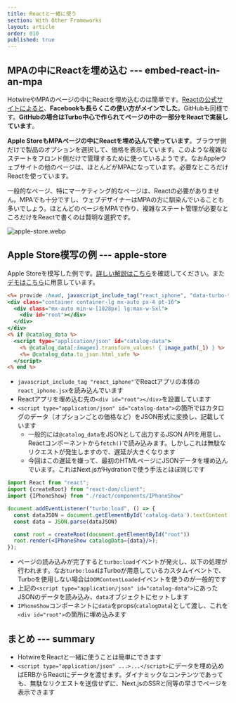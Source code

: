 ```yaml
---
title: Reactと一緒に使う
section: With Other Frameworks
layout: article
order: 010
published: true
---
```


## MPAの中にReactを埋め込む --- embed-react-in-an-mpa

HotwireやMPAのページの中にReactを埋め込むのは簡単です。[Reactの公式サイトによると](https://ja.react.dev/learn/add-react-to-an-existing-project#using-react-for-a-part-of-your-existing-page)、**Facebookも長らくこの使い方がメインでした**。GitHubも同様です。**GitHubの場合はTurbo中心で作られてページの中の一部分をReactで実装しています**。

**Apple StoreもMPAページの中にReactを埋め込んで使っています**。ブラウザ側だけで製品のオプションを選択して、価格を表示しています。このような複雑なステートをフロンド側だけで管理するために使っているようです。なおAppleウェブサイトの他のページは、ほとんどがMPAになっています。必要なところだけReactを使っています。

一般的なページ、特にマーケティング的なページは、Reactの必要がありません。MPAでも十分ですし、ウェブデザイナーはMPAの方に馴染んでいることも多いでしょう。ほとんどのページをMPAで作り、複雑なステート管理が必要なところだけをReactで書くのは賢明な選択です。

![apple-store.webp](content_images/apple-store.webp "max-w-[500px] mx-auto")

## Apple Store模写の例 --- apple-store

Apple Storeを模写した例です。[詳しい解説はこちら](/examples/store/store-react-state)を確認してください。また[デモはこちら](/react/iphone)に用意しています。

```erb:app/views/react/iphone.html.erb
<%= provide :head, javascript_include_tag("react_iphone", "data-turbo-track": "reload", type: "module") %>
<div class="container container-lg mx-auto px-4 pt-16">
  <div class="mx-auto min-w-[1028px] lg:max-w-5xl">
    <div id="root"></div>
  </div>
</div>
<% if @catalog_data %>
  <script type="application/json" id="catalog-data">
    <% @catalog_data[:images].transform_values! { image_path(_1) } %>
    <%= @catalog_data.to_json.html_safe %>
  </script>
<% end %>
```

* `javascript_include_tag "react_iphone"`でReactアプリの本体の`react_iphone.jsx`を読み込んでいます
* Reactアプリを埋め込む先の`<div id="root"></div>`を設置しています
* `<script type="application/json" id="catalog-data">`の箇所ではカタログのデータ（オプションごとの価格など）をJSON形式に変換し、記載しています
   * 一般的には`@catalog_data`をJSONとして出力するJSON APIを用意し、Reactコンポーネントから`fetch()`で読み込みます。しかしこれは無駄なリクエストが発生しますので、遅延が大きくなります
   * 今回はこの遅延を嫌って、最初のHTMLページにJSONデータを埋め込んでいます。これはNext.jsがHydrationで使う手法とほぼ同じです

```jsx:app/javascript/react_iphone.jsx
import React from "react";
import {createRoot} from "react-dom/client";
import {IPhoneShow} from "./react/components/IPhoneShow"

document.addEventListener("turbo:load", () => {
  const dataJSON = document.getElementById('catalog-data').textContent
  const data = JSON.parse(dataJSON)

  const root = createRoot(document.getElementById("root"))
  root.render(<IPhoneShow catalogData={data}/>);
});

```

* ページの読み込みが完了すると`turbo:load`イベントが発火し、以下の処理が行われます。なお`turbo:load`はTurboが用意しているカスタムイベントで、Turboを使用しない場合は`DOMContentLoaded`イベントを使うのが一般的です 
* 上記の`<script type="application/json" id="catalog-data">`にあったJSONのデータを読み込み、`data`オブジェクトにセットします
* `IPhoneShow`コンポーネントに`data`をprops(`catalogData`)として渡し、これを`<div id="root">`の箇所に埋め込みます

## まとめ --- summary

* HotwireをReactと一緒に使うことは簡単にできます
* `<script type="application/json" ...>...</script>`にデータを埋め込めばERBからReactにデータを渡せます。ダイナミックなコンテンツであっても、無駄なリクエストを送信せずに、Next.jsのSSRと同等の早さでページを表示できます
